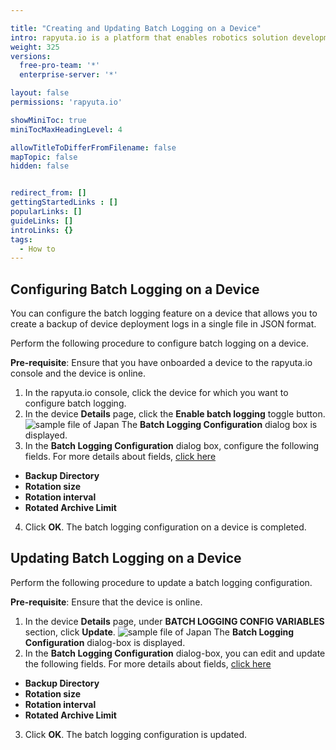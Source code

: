 ```yaml
---

title: "Creating and Updating Batch Logging on a Device"
intro: rapyuta.io is a platform that enables robotics solution development by providing the necessary software infrastructure and facilitating the interaction between multiple stakeholders who contribute to the solution development.
weight: 325
versions:
  free-pro-team: '*'
  enterprise-server: '*'

layout: false
permissions: 'rapyuta.io'

showMiniToc: true
miniTocMaxHeadingLevel: 4

allowTitleToDifferFromFilename: false
mapTopic: false
hidden: false


redirect_from: []
gettingStartedLinks : []
popularLinks: []
guideLinks: []
introLinks: {}
tags:
  - How to
---
```


## Configuring Batch Logging on a Device

You can configure the batch logging feature on a device that allows you to create a backup of device deployment logs in a single file in JSON format.

Perform the following procedure to configure batch logging on a device. </br>

**Pre-requisite**: Ensure that you have onboarded a device to the rapyuta.io console and the device is online.

1. In the rapyuta.io console, click the device for which you want to configure batch logging.
2. In the device **Details** page, click the **Enable batch logging** toggle button.
![sample file of Japan](/images/core-concepts/configurations/batch-logging.png?classes=border,shadow&width=45pc)
The **Batch Logging Configuration** dialog box is displayed.
3. In the **Batch Logging Configuration** dialog box, configure the following fields. For more details about fields, [click here](/5_deep-dives/51_managing-devices/513_device-config-variables/#batch-logging-configuration)
* **Backup Directory**
* **Rotation size** 
* **Rotation interval**
* **Rotated Archive Limit**
4. Click **OK**. The batch logging configuration on a device is completed.

## Updating Batch Logging on a Device

Perform the following procedure to update a batch logging configuration.

**Pre-requisite**: Ensure that the device is online.

1. In the device **Details** page, under **BATCH LOGGING CONFIG VARIABLES** section, click **Update**.
![sample file of Japan](/images/core-concepts/configurations/batch-logging-update.png?classes=border,shadow&width=45pc)
The **Batch Logging Configuration** dialog-box is displayed. 
2.  In the **Batch Logging Configuration** dialog-box, you can edit and update the following fields. For more details about fields, [click here](/5_deep-dives/51_managing-devices/513_device-config-variables/#batch-logging-configuration)
* **Backup Directory** 
* **Rotation size**
* **Rotation interval**  
* **Rotated Archive Limit**
3. Click **OK**. The batch logging configuration is updated.